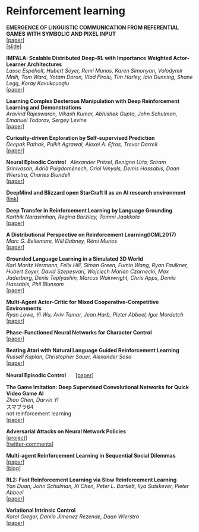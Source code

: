 # Reinforcement learning  
**EMERGENCE OF LINGUISTIC COMMUNICATION FROM REFERENTIAL GAMES WITH SYMBOLIC AND PIXEL INPUT**  
[[paper](https://openreview.net/pdf?id=HJGv1Z-AW)]  
[[slide](https://www.slideshare.net/RikuArakawa/iclr2018-emergence-of-linguistic-communication-from-referential-games-with-symbolic-and-pixel-input)]  

**IMPALA: Scalable Distributed Deep-RL with Importance Weighted Actor-Learner Architectures**  
*Lasse Espeholt, Hubert Soyer, Remi Munos, Karen Simonyan, Volodymir Mnih, Tom Ward, Yotam Doron, Vlad Firoiu, Tim Harley, Iain Dunning, Shane Legg, Koray Kavukcuoglu*  
[[paper](https://arxiv.org/abs/1802.01561)]  

**Learning Complex Dexterous Manipulation with Deep Reinforcement Learning and Demonstrations**  
*Aravind Rajeswaran, Vikash Kumar, Abhishek Gupta, John Schulman, Emanuel Todorov, Sergey Levine*  
[[paper](https://arxiv.org/abs/1709.10087)]  

**Curiosity-driven Exploration by Self-supervised Prediction**  
*Deepak Pathak, Pulkit Agrawal, Alexei A. Efros, Trevor Darrell*  
[[paper](https://arxiv.org/abs/1705.05363)]  

**Neural Episodic Control**  
*Alexander Pritzel, Benigno Uria, Sriram Srinivasan, Adrià Puigdomènech, Oriol Vinyals, Demis Hassabis, Daan Wierstra, Charles Blundell*    
[[paper](https://arxiv.org/abs/1703.01988)]  

**DeepMind and Blizzard open StarCraft II as an AI research environment**  
[[link](https://deepmind.com/blog/deepmind-and-blizzard-open-starcraft-ii-ai-research-environment/)]  

**Deep Transfer in Reinforcement Learning by Language Grounding**  
*Karthik Narasimhan, Regina Barzilay, Tommi Jaakkola*  
[[paper](https://arxiv.org/abs/1708.00133)]  

**A Distributional Perspective on Reinforcement Learning(ICML2017)**  
*Marc G. Bellemare, Will Dabney, Rémi Munos*  
[[paper](https://arxiv.org/abs/1707.06887)]  

**Grounded Language Learning in a Simulated 3D World**  
*Karl Moritz Hermann, Felix Hill, Simon Green, Fumin Wang, Ryan Faulkner, Hubert Soyer, David Szepesvari, Wojciech Marian Czarnecki, Max Jaderberg, Denis Teplyashin, Marcus Wainwright, Chris Apps, Demis Hassabis, Phil Blunsom*  
[[paper](https://arxiv.org/abs/1706.06551)]  

**Multi-Agent Actor-Critic for Mixed Cooperative-Competitive Environments**  
*Ryan Lowe, Yi Wu, Aviv Tamar, Jean Harb, Pieter Abbeel, Igor Mordatch*  
[[paper](https://arxiv.org/abs/1706.02275)]  

**Phase-Functioned Neural Networks for Character Control**  
[[paper](http://theorangeduck.com/media/uploads/other_stuff/phasefunction.pdf)]  

**Beating Atari with Natural Language Guided Reinforcement Learning**  
*Russell Kaplan, Christopher Sauer, Alexander Sosa*  
[[paper](https://arxiv.org/abs/1704.05539)]  

**Neural Episodic Control**  　
[[paper](https://arxiv.org/pdf/1703.01988.pdf)]  

**The Game Imitation: Deep Supervised Convolutional Networks for Quick Video Game AI**  
*Zhao Chen, Darvin Yi*  
スマブラ64  
not reinforcement learning  
[[paper](https://arxiv.org/abs/1702.05663)]  

**Adversarial Attacks on Neural Network Policies**  
[[project](http://rll.berkeley.edu/adversarial/)]  
[[twitter-comments](https://twitter.com/icoxfog417/status/830280548853506048)]  

**Multi-agent Reinforcement Learning in Sequential Social Dilemmas**  
[[paper](https://storage.googleapis.com/deepmind-media/papers/multi-agent-rl-in-ssd.pdf)]  
[[blog](https://deepmind.com/blog/understanding-agent-cooperation/)]  

**RL2: Fast Reinforcement Learning via Slow Reinforcement Learning**  
*Yan Duan, John Schulman, Xi Chen, Peter L. Bartlett, Ilya Sutskever, Pieter Abbeel*  
[[paper](https://arxiv.org/abs/1611.02779)]  

**Variational Intrinsic Control**  
*Karol Gregor, Danilo Jimenez Rezende, Daan Wierstra*  
[[paper](https://arxiv.org/abs/1611.07507)]  

